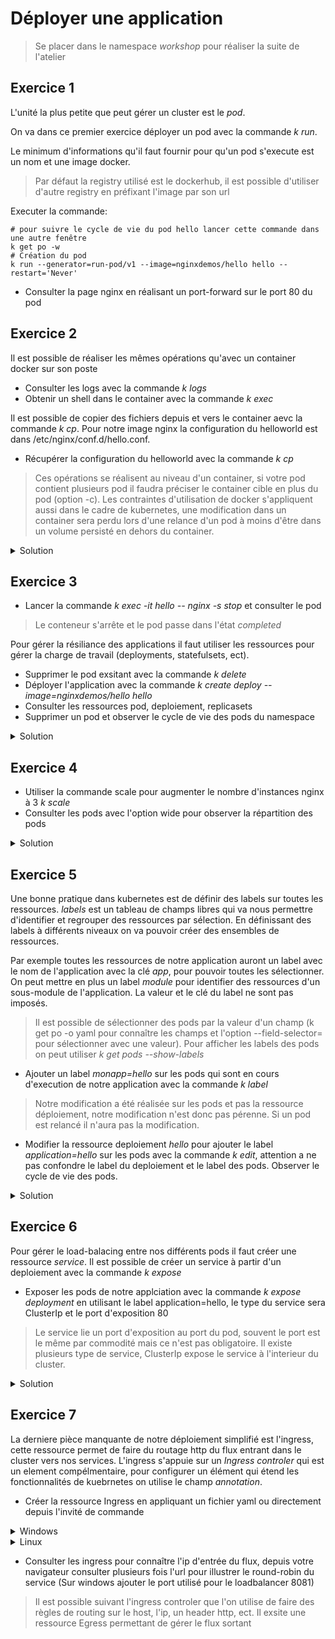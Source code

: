 # Déployer une application

> Se placer dans le namespace _workshop_ pour réaliser la suite de l'atelier

## Exercice 1

L'unité la plus petite que peut gérer un cluster est le _pod_.

On va dans ce premier exercice déployer un pod avec la commande _k run_.

Le minimum d'informations qu'il faut fournir pour qu'un pod s'execute est un nom et une image docker.

> Par défaut la registry utilisé est le dockerhub, il est possible d'utiliser d'autre registry en préfixant l'image par son url

Executer la commande:

```ssh
# pour suivre le cycle de vie du pod hello lancer cette commande dans une autre fenêtre
k get po -w
# Création du pod
k run --generator=run-pod/v1 --image=nginxdemos/hello hello --restart='Never'
```

- Consulter la page nginx en réalisant un port-forward sur le port 80 du pod

## Exercice 2

Il est possible de réaliser les mêmes opérations qu'avec un container docker sur son poste

- Consulter les logs avec la commande _k logs_
- Obtenir un shell dans le container avec la commande _k exec_

Il est possible de copier des fichiers depuis et vers le container aevc la commande _k cp_.
Pour notre image nginx la configuration du helloworld est dans /etc/nginx/conf.d/hello.conf.

- Récupérer la configuration du helloworld avec la commande _k cp_

> Ces opérations se réalisent au niveau d'un container, si votre pod contient plusieurs pod il faudra préciser le container cible en plus du pod (option -c).
> Les contraintes d'utilisation de docker s'appliquent aussi dans le cadre de kubernetes, une modification dans un container sera perdu lors d'une relance d'un pod à moins d'être dans un volume persisté en dehors du container.

<details>
<summary>Solution</summary>

```shell
k logs hello
k exec -it hello -- /bin/sh
k cp hello:/etc/nginx/conf.d/hello.conf .
```

</details>

## Exercice 3

- Lancer la commande _k exec -it hello -- nginx -s stop_ et consulter le pod

> Le conteneur s'arrête et le pod passe dans l'état _completed_

Pour gérer la résiliance des applications il faut utiliser les ressources pour gérer la charge de travail (deployments, statefulsets, ect).

- Supprimer le pod exsitant avec la commande _k delete_
- Déployer l'application avec la commande _k create deploy --image=nginxdemos/hello hello_
- Consulter les ressources pod, deploiement, replicasets
- Supprimer un pod et observer le cycle de vie des pods du namespace

<details>
<summary>Solution</summary>

```shell
k delete po hello
k create deploy --image=nginxdemos/hello hello
k get po
k get deploy
k get rs
k delete po -l run=hello --wait=false && k get po -w
```

</details>

## Exercice 4

- Utiliser la commande scale pour augmenter le nombre d'instances nginx à 3 _k scale_
- Consulter les pods avec l'option wide pour observer la répartition des pods

<details>
<summary>Solution</summary>

```shell
k scale deployments.apps/hello --replicas=3
k get po -o wide
```

</details>

## Exercice 5

Une bonne pratique dans kubernetes est de définir des labels sur toutes les ressources. _labels_ est un tableau de champs libres qui va nous permettre d'identifier et regrouper des ressources par sélection.
En définissant des labels à différents niveaux on va pouvoir créer des ensembles de ressources.

Par exemple toutes les ressources de notre application auront un label avec le nom de l'application avec la clé _app_, pour pouvoir toutes les sélectionner. On peut mettre en plus un label _module_ pour identifier des ressources d'un sous-module de l'application. La valeur et le clé du label ne sont pas imposés.

> Il est possible de sélectionner des pods par la valeur d'un champ (k get po -o yaml pour connaître les champs et l'option --field-selector= pour sélectionner avec une valeur). Pour afficher les labels des pods on peut utiliser _k get pods --show-labels_

- Ajouter un label _monapp=hello_ sur les pods qui sont en cours d'execution de notre application avec la commande _k label_

> Notre modification a été réalisée sur les pods et pas la ressource déploiement, notre modification n'est donc pas pérenne. Si un pod est relancé il n'aura pas la modification.

- Modifier la ressource deploiement _hello_ pour ajouter le label _application=hello_ sur les pods avec la commande _k edit_, attention a ne pas confondre le label du deploiement et le label des pods. Observer le cycle de vie des pods.

<details>
<summary>Solution</summary>

```shell
k label pods --field-selector=status.phase=Running monapp=hello
k edit deployement hello
```

</details>

## Exercice 6

Pour gérer le load-balacing entre nos différents pods il faut créer une ressource _service_. Il est possible de créer un service à partir d'un deploiement avec la commande _k expose_

- Exposer les pods de notre applciation avec la commande _k expose deployment_ en utilisant le label application=hello, le type du service sera ClusterIp et le port d'exposition 80

> Le service lie un port d'exposition au port du pod, souvent le port est le même par commodité mais ce n'est pas obligatoire.
> Il existe plusieurs type de service, ClusterIp expose le service à l'interieur du cluster.

<details>
<summary>Solution</summary>

```shell
k expose deployment hello --port=80 --selector=application=hello
```

</details>

## Exercice 7

La derniere pièce manquante de notre déploiement simplifié est l'ingress, cette ressource permet de faire du routage http du flux entrant dans le cluster vers nos services.
L'ingress s'appuie sur un _Ingress controler_ qui est un element compélmentaire, pour configurer un élément qui étend les fonctionnalités de kuebrnetes on utilise le champ _annotation_.

- Créer la ressource Ingress en appliquant un fichier yaml ou directement depuis l'invité de commande

<details>
<summary>Windows</summary>

```ssh
# créer un fichier ingress.yaml contenant:
apiVersion: networking.k8s.io/v1
kind: Ingress
metadata:
  name: hello
  annotations:
    ingress.kubernetes.io/ssl-redirect: "false"
spec:
  rules:
  - http:
      paths:
      - path: /
        pathType: Prefix
        backend:
          service:
            name: hello
            port:
              number: 80
# appliquer le fichier
k apply -f ingress.yaml
```

</details>

<details>
<summary>Linux</summary>

```ssh
cat <<EOF | kubectl apply -f -
apiVersion: networking.k8s.io/v1
kind: Ingress
metadata:
  name: hello
  annotations:
    ingress.kubernetes.io/ssl-redirect: "false"
spec:
  rules:
  - http:
      paths:
      - path: /
        pathType: Prefix
        backend:
          service:
            name: hello
            port:
              number: 80
EOF
```

</details>

- Consulter les ingress pour connaître l'ip d'entrée du flux, depuis votre navigateur consulter plusieurs fois l'url pour illustrer le round-robin du service (Sur windows ajouter le port utilisé pour le loadbalancer 8081)

> Il est possible suivant l'ingress controler que l'on utilise de faire des règles de routing sur le host, l'ip, un header http, ect.
> Il exsite une ressource Egress permettant de gérer le flux sortant
